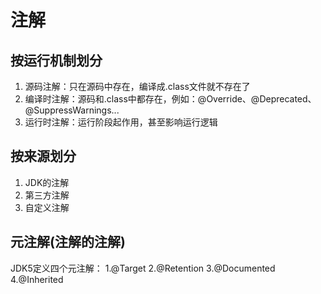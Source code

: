 # 注解
按运行机制划分
-------------
1. 源码注解：只在源码中存在，编译成.class文件就不存在了
2. 编译时注解：源码和.class中都存在，例如：@Override、@Deprecated、@SuppressWarnings...
3. 运行时注解：运行阶段起作用，甚至影响运行逻辑

按来源划分
--------
1. JDK的注解
2. 第三方注解
3. 自定义注解

元注解(注解的注解)
---------------
JDK5定义四个元注解：
  1.@Target
  2.@Retention
  3.@Documented
  4.@Inherited
